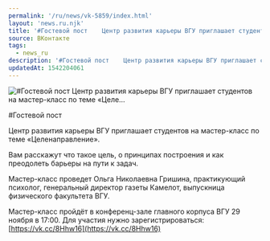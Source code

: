 ```yaml
---
permalink: '/ru/news/vk-5859/index.html'
layout: 'news.ru.njk'
title: '#Гостевой пост    Центр развития карьеры ВГУ приглашает студентов на мастер-класс по теме «Целе'
source: ВКонтакте
tags:
  - news_ru
description: '#Гостевой пост    Центр развития карьеры ВГУ приглашает студентов на мастер-класс по теме «Целе…'
updatedAt: 1542204061
---
```

![#Гостевой пост    Центр развития карьеры ВГУ приглашает студентов на мастер-класс по теме «Целе…](https://sun9-42.userapi.com/impf/c850532/v850532583/45967/s6KNuOWcMoc.jpg?size=1280x853&quality=96&sign=b13dded67bd39f29ff4dd35fdd74f384&c_uniq_tag=AO4RyzrljlrcN7XR0iMjthx6a_gXisdUbVIOqRGrO1E&type=album)

#Гостевой пост

Центр развития карьеры ВГУ приглашает студентов на мастер-класс по теме «Целенаправление».

Вам расскажут что такое цель, о принципах построения и как преодолеть барьеры на пути к задач.

Мастер-класс проведет Ольга Николаевна Гришина, практикующий психолог, генеральный директор газеты Камелот, выпускница физического факультета ВГУ.

Мастер-класс пройдёт в конференц-зале главного корпуса ВГУ 29 ноября в 17:00. Для участия нужно зарегистрироваться: [https://vk.cc/8Hhw16](https://vk.cc/8Hhw16)
